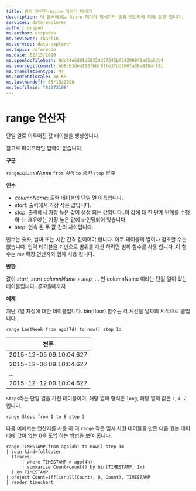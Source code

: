 ```yaml
---
title: 범위 연산자-Azure 데이터 탐색기
description: 이 문서에서는 Azure 데이터 탐색기의 범위 연산자에 대해 설명 합니다.
services: data-explorer
author: orspod
ms.author: orspodek
ms.reviewer: rkarlin
ms.service: data-explorer
ms.topic: reference
ms.date: 02/13/2020
ms.openlocfilehash: 9dc64e6d91d6832dd57345bf58200848ad5a5db4
ms.sourcegitcommit: bb8c61dea193fbbf9ffe37dd200fa36e428aff8c
ms.translationtype: MT
ms.contentlocale: ko-KR
ms.lasthandoff: 05/13/2020
ms.locfileid: "83373108"
---
```

# <a name="range-operator"></a>range 연산자

단일 열로 이루어진 값 테이블을 생성합니다.

참고로 파이프라인 입력이 없습니다. 

**구문**

`range`*columnName* `from` *시작* `to` *중지* `step` *단계*

**인수**

* *columnName*: 출력 테이블의 단일 열 이름입니다.
* *start*: 출력에서 가장 작은 값입니다.
* *stop*: 출력에서 가장 높은 값이 생성 되는 값입니다 .이 값에 대 한 단계 단계를 수행 하 *는 경우에* 는 가장 높은 값에 바인딩되어 있습니다.
* *step*: 연속 된 두 값 간의 차이입니다. 

인수는 숫자, 날짜 또는 시간 간격 값이어야 합니다. 아무 테이블의 열이나 참조할 수는 없습니다. 입력 테이블을 기반으로 범위를 계산 하려면 범위 함수를 사용 합니다 .이 함수는 mv 확장 연산자와 함께 사용 됩니다. 

**반환**

값이 *start*, *start* *columnName* `+` *step*, ... 인 columnName 이라는 단일 열이 있는 테이블입니다. *중지할*때까지

**예제**  

지난 7일 자정에 대한 테이블입니다. bin(floor) 함수는 각 시간을 날짜의 시작으로 줄입니다.

<!-- csl: https://help.kusto.windows.net/Samples -->
```kusto
range LastWeek from ago(7d) to now() step 1d
```

|전주|
|---|
|2015-12-05 09:10:04.627|
|2015-12-06 09:10:04.627|
|...|
|2015-12-12 09:10:04.627|


`Steps`라는 단일 열을 가진 테이블이며, 해당 열의 형식은 `long`, 해당 열의 값은 `1`, `4`, `7`입니다.

<!-- csl: https://help.kusto.windows.net/Samples -->
```kusto
range Steps from 1 to 8 step 3
```

다음 예에서는 연산자를 사용 하 여 `range` 작은 임시 차원 테이블을 만든 다음 원본 데이터에 값이 없는 0을 도입 하는 방법을 보여 줍니다.

```kusto
range TIMESTAMP from ago(4h) to now() step 1m
| join kind=fullouter
  (Traces
      | where TIMESTAMP > ago(4h)
      | summarize Count=count() by bin(TIMESTAMP, 1m)
  ) on TIMESTAMP
| project Count=iff(isnull(Count), 0, Count), TIMESTAMP
| render timechart  
```
